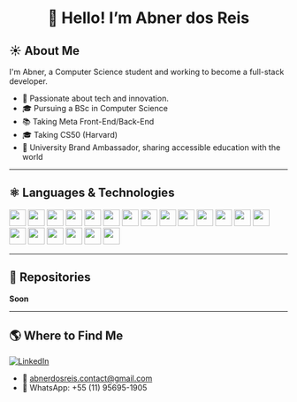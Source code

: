 <h1 align="center">👋 Hello! I’m Abner dos Reis</h1>



## ☀️ About Me

I'm Abner, a Computer Science student and working to become a full-stack developer.

- 🚀 Passionate about tech and innovation.
- 🎓 Pursuing a BSc in Computer Science
- 📚 Taking Meta Front-End/Back-End 
- 🎓 Taking CS50 (Harvard)
- 🤝 University Brand Ambassador, sharing accessible education with the world

---

## ⚛️ Languages & Technologies

<p>
  <img src="https://cdn.jsdelivr.net/gh/devicons/devicon/icons/html5/html5-original.svg" width="30"/>
  <img src="https://cdn.jsdelivr.net/gh/devicons/devicon/icons/css3/css3-original.svg" width="30"/>
  <img src="https://cdn.jsdelivr.net/gh/devicons/devicon/icons/bootstrap/bootstrap-original.svg" width="30"/>
  <img src="https://cdn.jsdelivr.net/gh/devicons/devicon/icons/javascript/javascript-original.svg" width="30"/>
  <img src="https://cdn.jsdelivr.net/gh/devicons/devicon/icons/nodejs/nodejs-original.svg" width="30"/>
  <img src="https://i.imgur.com/cTndxdt.png" width="30"/>
  <img src="https://cdn.jsdelivr.net/gh/devicons/devicon/icons/react/react-original.svg" width="30"/>
  <img src="https://i.imgur.com/jKqs3Q9.png" width="30"/>
  <img src="https://i.imgur.com/PmfqVny.png" width="30"/>
  <img src="https://i.imgur.com/Din5qR8.png" width="30"/>
  <img src="https://cdn.jsdelivr.net/gh/devicons/devicon/icons/c/c-original.svg" width="30"/>
  <img src="https://cdn.jsdelivr.net/gh/devicons/devicon/icons/python/python-original.svg" width="30"/>
  <img src="https://i.imgur.com/XURMOej.png" width="30"/>
  <img src="https://i.imgur.com/GVyOUtr.png" width="30"/>
  <img src="https://i.imgur.com/Wu62qP2.png" width="30"/>
  <img src="https://i.imgur.com/7Tre8TO.png" width="30"/>
  <img src="https://cdn.jsdelivr.net/gh/devicons/devicon/icons/git/git-original.svg" width="30"/>
  <img src="https://i.imgur.com/AVYs8r8.png" width="30"/>
  <img src="https://i.imgur.com/wM34I1r.png" width="30"/>
  <img src="https://cdn.jsdelivr.net/gh/devicons/devicon/icons/linux/linux-original.svg" width="30"/>
</p>

---
## 📁 Repositories

**Soon**

---

## 🌎 Where to Find Me

[![LinkedIn](https://img.shields.io/badge/LinkedIn-Connect-blue?logo=linkedin)](https://www.linkedin.com/in/abnerdosreis/)

- 📧 abnerdosreis.contact@gmail.com
- 📱 WhatsApp: +55 (11) 95695-1905


